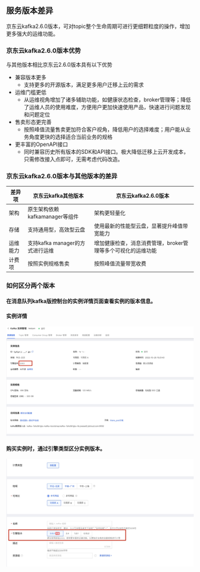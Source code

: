 ## 服务版本差异
京东云kafka2.6.0版本，可对topic整个生命周期可进行更细颗粒度的操作，增加更多强大的运维功能。
### 京东云kafka2.6.0版本优势

与其他版本相比京东云2.6.0版本具有以下优势

- 兼容版本更多
  - 支持更多的开源版本，满足更多用户迁移上云的需求
- 运维门槛更低
  - 从运维视角增加了诸多辅助功能，如健康状态检查，broker管理等；降低了运维人员的使用难度，方便用户更加快速使用产品，快速进行问题发现和问题定位
- 售卖形态更完善
  - 按照峰值流量售卖更加符合客户视角，降低用户的选择难度；用户能从业务角度更快的选择适合当前业务的规格
- 更丰富的OpenAPI接口
  - 同时兼容历史所有版本的SDK和API接口。极大降低迁移上云开发成本，只需修改接入点即可，无需考虑代码改造。


### 京东云kafka2.6.0版本与其他版本的差异
| 差异项      | 京东云kafka其他版本   | 京东云kafka2.6.0版本                                                        |
| ------------- | ------ | ------------------------------------------------------------ |
| 架构  |  原生架构依赖kafkamanager等组件  | 架构更轻量化 |
| 存储 | 支持通用型，高效型云盘     | 使用最新的性能型云盘，显著提升峰值带宽能力 |
| 运维能力 | 支持kafka manager的方式进行运维     | 增加健康检查，消息消费管理，broker管理等多个可视化的运维功能 |
| 计费项 | 按照实例规格售卖    | 按照峰值流量带宽收费 |

### 如何区分两个版本

#### 在消息队列kafka版控制台的实例详情页面查看实例的版本信息。

#### 实例详情
![实例详情](/documentation/Middleware/JCS-for-Kafka/image/实例详情页规格.jpg)
#### 购买实例时，通过引擎类型区分实例版本。
![购买实例详情](/documentation/Middleware/JCS-for-Kafka/image/购买页引擎规格.jpg)